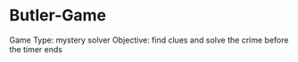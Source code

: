 # Butler-Game

Game Type: mystery solver
Objective:  find clues and solve the crime before the timer ends

